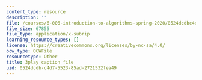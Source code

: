 ```yaml
---
content_type: resource
description: ''
file: /courses/6-006-introduction-to-algorithms-spring-2020/0524dcdbc4d7552385ad2721532fea49_Nu8YGneFCWE.vtt
file_size: 67855
file_type: application/x-subrip
learning_resource_types: []
license: https://creativecommons.org/licenses/by-nc-sa/4.0/
ocw_type: OCWFile
resourcetype: Other
title: 3play caption file
uid: 0524dcdb-c4d7-5523-85ad-2721532fea49
---
```

